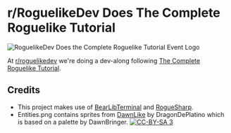 # r/RoguelikeDev Does The Complete Roguelike Tutorial

![RoguelikeDev Does the Complete Roguelike Tutorial Event Logo](https://i.imgur.com/ksc9EW3.png)

At [r/roguelikedev](https://www.reddit.com/r/roguelikedev/) we're doing a dev-along following [The Complete Roguelike Tutorial](http://www.roguebasin.com/index.php?title=Complete_Roguelike_Tutorial,_using_python%2Blibtcod).

## Credits
* This project makes use of [BearLibTerminal](http://foo.wyrd.name/en:bearlibterminal) and [RogueSharp](https://bitbucket.org/FaronBracy/roguesharp).
* Entities.png contains sprites from [DawnLike](https://opengameart.org/content/dawnlike-16x16-universal-rogue-like-tileset-v181) by DragonDePlatino which is based on a palette by DawnBringer. [![CC-BY-SA 3](https://i.creativecommons.org/l/by-sa/3.0/80x15.png)](https://creativecommons.org/licenses/by-sa/3.0/) 
